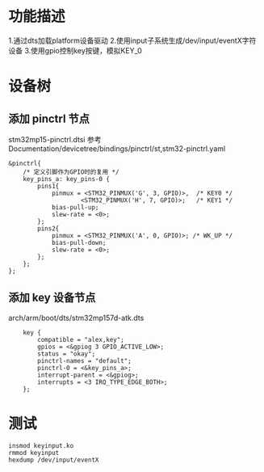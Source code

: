 
# 功能描述
1.通过dts加载platform设备驱动
2.使用input子系统生成/dev/input/eventX字符设备
3.使用gpio控制key按键，模拟KEY_0

# 设备树
## 添加 pinctrl 节点
stm32mp15-pinctrl.dtsi
参考Documentation/devicetree/bindings/pinctrl/st,stm32-pinctrl.yaml
```dts
&pinctrl{
    /* 定义引脚作为GPIO时的复用 */
	key_pins_a: key_pins-0 {
		pins1{
			pinmux = <STM32_PINMUX('G', 3, GPIO)>, 	/* KEY0 */
					<STM32_PINMUX('H', 7, GPIO)>;	/* KEY1 */
			bias-pull-up;
			slew-rate = <0>;
		};
		pins2{
			pinmux = <STM32_PINMUX('A', 0, GPIO)>; /* WK_UP */
			bias-pull-down;
			slew-rate = <0>;
		};
	};
};
```
## 添加 key 设备节点
arch/arm/boot/dts/stm32mp157d-atk.dts
```dts
    key {
        compatible = "alex,key";
        gpios = <&gpiog 3 GPIO_ACTIVE_LOW>;
        status = "okay";
        pinctrl-names = "default";
        pinctrl-0 = <&key_pins_a>;
        interrupt-parent = <&gpiog>;
        interrupts = <3 IRQ_TYPE_EDGE_BOTH>;
    };
```

# 测试
```shell
insmod keyinput.ko
rmmod keyinput
hexdump /dev/input/eventX
```